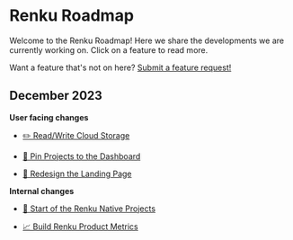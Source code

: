 # Renku Roadmap

Welcome to the Renku Roadmap! Here we share the developments we are currently working on. Click on a feature to read more.

Want a feature that's not on here? [Submit a feature request!](https://github.com/SwissDataScienceCenter/renku/issues/new/choose)

## December 2023

**User facing changes**

- [✏️ Read/Write Cloud Storage](feature-pitches/007-read-write-cloud-storage/read-write-cloud-storage.md)

- [📌 Pin Projects to the Dashboard](feature-pitches/008-pin-to-dashboard/pin-to-dashboard.md)

- [🎨 Redesign the Landing Page](feature-pitches/009-redesign-landing-page/redesign-landing-page.md)

**Internal changes**

- [🐸 Start of the Renku Native Projects](feature-pitches/005-define-renku-native-projects-and-users/define-renku-native-projects-and-users.md)

- [📈 Build Renku Product Metrics](feature-pitches/006-first-product-metrics/first-product-metrics.md)
